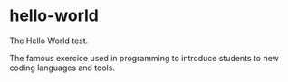 hello-world
===========

The Hello World test.

  The famous exercice used in programming to introduce students to new coding languages and tools.
